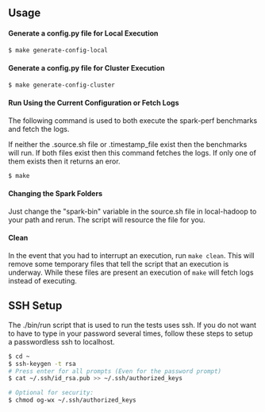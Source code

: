 ## Usage

#### Generate a config.py file for Local Execution

```bash
$ make generate-config-local
```

#### Generate a config.py file for Cluster Execution

```bash
$ make generate-config-cluster
```

#### Run Using the Current Configuration or Fetch Logs

The following command is used to both execute the spark-perf benchmarks and
fetch the logs.

If neither the .source.sh file or .timestamp_file exist then the benchmarks will
run. If both files exist then this command fetches the logs. If only one of them
exists then it returns an eror.

```bash
$ make
```

#### Changing the Spark Folders

Just change the "spark-bin" variable in the source.sh file in local-hadoop to
your path and rerun. The script will resource the file for you.

#### Clean

In the event that you had to interrupt an execution, run `make clean`. This will
remove some temporary files that tell the script that an execution is underway.
While these files are present an execution of `make` will fetch logs instead of
executing.

## SSH Setup

The ./bin/run script that is used to run the tests uses ssh. If you do not want
to have to type in your password several times, follow these steps to setup a
passwordless ssh to localhost.

```bash
$ cd ~
$ ssh-keygen -t rsa
# Press enter for all prompts (Even for the password prompt)
$ cat ~/.ssh/id_rsa.pub >> ~/.ssh/authorized_keys

# Optional for security:
$ chmod og-wx ~/.ssh/authorized_keys
```
